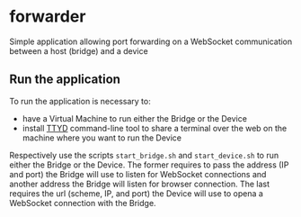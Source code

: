 # forwarder
Simple application allowing port forwarding on a WebSocket communication between a host (bridge) and a device

## Run the application

To run the application is necessary to:
* have a Virtual Machine to run either the Bridge or the Device
* install [TTYD](https://github.com/tsl0922/ttyd) command-line tool to share a terminal over the web on the machine where you want to run the Device

Respectively use the scripts `start_bridge.sh` and `start_device.sh` to run either the Bridge or the Device. The former requires to pass the address (IP and port) the Bridge will use to listen for WebSocket connections and another address the Bridge will listen for browser connection. The last requires the url (scheme, IP, and port) the Device will use to opena a WebSocket connection with the Bridge.

